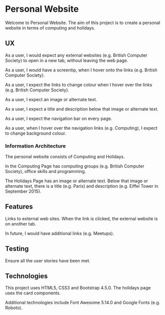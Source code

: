 # Personal Website

Welcome to Personal Website.  The aim of this project
is to create a personal website in terms of computing and holidays.

## UX

As a user, I would expect any external websites (e.g. British Computer Society) to open in a new tab, without leaving the web page.

As a user, I would have a screentip, when I hover onto the links (e.g. British Computer Society).

As a user, I expect the links to change colour when I hover over the links (e.g. British Computer Society).

As a user, I expect an image or alternate text.

As a user, I expect a title and description below that image or alternate text.

As a user, I expect the navigation bar on every page.

As a user, when I hover over the navigation links (e.g. Computing), I expect to change background colour.

### Information Architecture

The personal website consists of Computing and Holidays.

In the Computing Page has computing groups (e.g. British Computer Society), office skills and programming.

The Holidays Page has an image or alternate text.  Below that image or alternate text, there is a title (e.g. Paris)
and description (e.g. Eiffel Tower in September 2015).

## Features

Links to external web sites.  When the link is clicked, the external website is on another tab.

In future, I would have additional links (e.g. Meetups).

## Testing

Ensure all the user stories have been met.

## Technologies

This project uses HTML5, CSS3 and Bootstrap 4.5.0.  The holidays page uses the card components.

Additional technologies include Font Awesome 5.14.0 and Google Fonts (e.g. Roboto).

